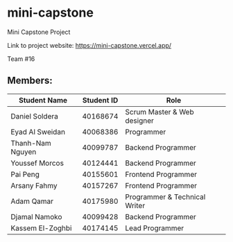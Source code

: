 # mini-capstone
Mini Capstone Project

Link to project website: https://mini-capstone.vercel.app/

Team #16

## Members: 

| Student Name                | Student ID | Role                              |
| --------------------------- | ---------- | --------------------------------- |
| Daniel Soldera              | 40168674   | Scrum Master & Web designer       |
| Eyad Al Sweidan             | 40068386   | Programmer                        |
| Thanh-Nam Nguyen            | 40099787   | Backend Programmer                |
| Youssef Morcos              | 40124441   | Backend Programmer                |
| Pai Peng                    | 40155601   | Frontend Programmer               |
| Arsany Fahmy                | 40157267   | Frontend Programmer               |
| Adam Qamar                  | 40175980   | Programmer & Technical Writer     |
| Djamal Namoko               | 40099428   | Backend Programmer                |
| Kassem El-Zoghbi            | 40174145   | Lead Programmer                   |
